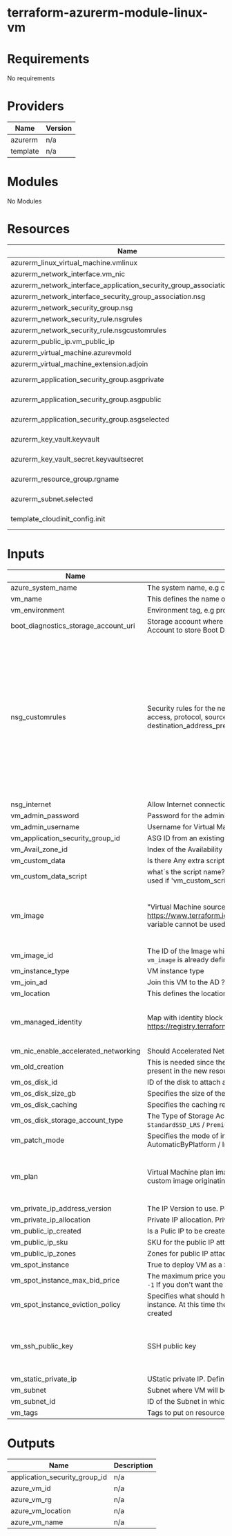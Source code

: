 # terraform-azurerm-module-linux-vm

# Requirements
No requirements

# Providers
| Name          | Version       |
| ------------- | ------------- |
| azurerm       | n/a           |
| template      | n/a           |

# Modules
No Modules

# Resources
| Name                                            | type               |
| ----------------------------------------------- | ------------------ |
| azurerm_linux_virtual_machine.vmlinux | resource |
| azurerm_network_interface.vm_nic                      | resource           |
| azurerm_network_interface_application_security_group_association.asg  | resource |
| azurerm_network_interface_security_group_association.nsg | resource           |
| azurerm_network_security_group.nsg     | resource           |
| azurerm_network_security_rule.nsgrules| resource        |
| azurerm_network_security_rule.nsgcustomrules | resource |
| azurerm_public_ip.vm_public_ip | resouce |
| azurerm_virtual_machine.azurevmold | resource |
| azurerm_virtual_machine_extension.adjoin | resource |
| azurerm_application_security_group.asgprivate | data source |
| azurerm_application_security_group.asgpublic | data source |
| azurerm_application_security_group.asgselected | data source |
| azurerm_key_vault.keyvault | data source |
| azurerm_key_vault_secret.keyvaultsecret | data source |
| azurerm_resource_group.rgname | data source |
| azurerm_subnet.selected | data source |
| template_cloudinit_config.init | data souce |




# Inputs
| Name                 | Description                                  |  type          | Default                                                    |  Required  |
| -------------------- | -------------------------------------------- | -------------- | ---------------------------------------------------------  | ---------- |
| azure_system_name    | The system name, e.g catalog                 | string         | n/a                                                        | yes        |
| vm_name              | This defines the name of the VM              | string         | n/a                                                        | yes        |
| vm_environment       | Environment tag, e.g prd                     | string         | n/a                                                        | yes        |
| boot_diagnostics_storage_account_uri | Storage account where the boot diagnostics will be saved. Passing a null value will utilize a Managed Storage Account to store Boot Diagnostics | string | null | no |
| nsg_customrules | Security rules for the network security group using this format name = [name, description, priority, direction, access, protocol, source_port_range, destination_port_range, source_address_prefix, destination_address_prefix] | <pre>list(object({<br> name  = string<br> description = string <br> priority = number <br> direction  = string <br> access = string <br> protocol = string <br> source_port_range = string <br> source_port_ranges = list(string) <br> destination_port_range = string <br> destination_port_ranges = list(string) <br> source_address_prefix = string <br> source_address_prefixes = list(string) <br> destination_address_prefix = string <br> destination_address_prefixes = list(string) <br>}))</pre> | [] | no |
| nsg_internet | Allow Internet connection inside the instance? | bool | true | no |
| vm_admin_password | Password for the administrator account of the virtual machine | string | null | no |
| vm_admin_username | Username for Virtual Machine administrator account | string | cloud-admin | no |
| vm_application_security_group_id | ASG ID from an existing Application Security group | string | null | no |
| vm_Avail_zone_id     | Index of the Availability Zone which the Virtual Machine should be allocated in | number    | null                         | no         |
| vm_custom_data | Is there Any extra script to be ran? if yes, upload the script to the repository  | bool | false | no |
| vm_custom_data_script | what´s the script name? ex: 'createfolder.ps1', upload the script to the repository / This variable cannot be used if 'vm_custom_script' is 'false'. | list(string) | [] | no
| vm_image             | "Virtual Machine source image information. See https://www.terraform.io/docs/providers/azurerm/r/virtual_machine.html#storage_image_reference. This variable cannot be used if `vm_image_id` is already defined." | map(string)   | <pre>object({<br> publisher = "canonical"<br> offer     = "UbuntuServer" <br> sku       = "18.04-LTS" <br> version   = "latest" <br>})</pre> | no         |
| vm_image_id          | The ID of the Image which this Virtual Machine should be created from. This variable cannot be used if `vm_image` is already defined | string         | null  | no         |
| vm_instance_type     | VM instance type                             | string         | "Standard_B2s"                                             | no         |
| vm_join_ad | Join this VM to the AD ? | bool | false | no |
| vm_location          | This defines the location of the resource    | string         | "westeurope"                                               | no         |
| vm_managed_identity | Map with identity block informations as described here https://registry.terraform.io/providers/hashicorp/azurerm/latest/docs/resources/linux_virtual_machine#identity | <pre>object({<br> type         = string <br> identity_ids = list(string) <br>})</pre> | <pre>{<br> type = "SystemAssigned" <br> identity_ids = [] <br>}</pre> | no
| vm_nic_enable_accelerated_networking | Should Accelerated Networking be enabled? Defaults to `false` | bool | false | no |
| vm_old_creation  | This is needed since there are some features in the old resource azurerm_virtual_machine(true) that are not present in the new resource azurerm_windows_virtual_machine(false) | bool   | false | no| 
| vm_os_disk_id | ID of the disk to attach as the OS Disk | string | null | no | 
| vm_os_disk_size_gb | Specifies the size of the OS disk in gigabytes | string | null | no |
| vm_os_disk_caching | Specifies the caching requirements for the OS Disk (None / ReadOnly / ReadWrite) | string | null | no |
| vm_os_disk_storage_account_type | The Type of Storage Account which should back this the Internal OS Disk. Possible values are (`Standard_LRS` / `StandardSSD_LRS` / `Premium_LRS` / `StandardSSD_ZRS` / `Premium_ZRS`) | string | "Premium_ZRS" | no |
| vm_patch_mode | Specifies the mode of in-guest patching to this Linux Virtual Machine. Possible values are  AutomaticByPlatform / ImageDefault | string | "ImageDefault" | no |
| vm_plan | Virtual Machine plan image information. you are deploying a virtual machine from a Marketplace image or a custom image originating from a Marketplace image | <pre>object({<br> name  = string <br> product   = string <br> publisher = string <br>})</pre>|null | no
| vm_private_ip_address_version | The IP Version to use. Possible values are IPv4 or IPv6. Defaults to IPv4 | string | "IPv4" | no |
|vm_private_ip_allocation| Private IP allocation. Private IP is dynamic if not set. Dynamic / Static | string   | null | no         |
| vm_public_ip_created          | Is a Pulic IP  to be created? Public IP is False if not set | bool   | false | no         |
| vm_public_ip_sku | SKU for the public IP attached to the VM. Can be `null` if no public IP needed | string | "Standard" | no |
| vm_public_ip_zones | Zones for public IP attached to the VM. Can be `null` if no zone distpatch | list(number) | [1, 2, 3] | no |
| vm_spot_instance | True to deploy VM as a Spot Instance | bool | false | no |
| vm_spot_instance_max_bid_price | The maximum price you're willing to pay for this VM in US Dollars; must be greater than the current spot price. `-1` If you don't want the VM to be evicted for price reasons | number | -1 | no |
| vm_spot_instance_eviction_policy | Specifies what should happen when the Virtual Machine is evicted for price reasons when using a Spot instance. At this time the only supported value is `Deallocate`. Changing this forces a new resource to be created | string | "Deallocate" | no |
| vm_ssh_public_key | SSH public key | string | "ssh-rsa AAAAB3NzaC1yc2EAAAADAQABAAACAQDvV5bPjf/dWciHFE2gk0v/5r28QpEFwii9HjD25dOzwkV+2QHY/ +aE9JU9dFoOLOpYrDcRWavRehb6NsoBgASX7vqKjI3DPJoD5eyd+qxfr1spjhVrcSzbMT8aUWzXR1AZk/HpbU8Qgk6/ZYE7LNXGtFImuwbWNcN0ddLIh0LLfgu2Y+gZ78XcqxF8tFJ Rj1gPR8f40LUXqkRK1SK/eUpVtHAnxnJIW+Sjp+nppEHI9/KMGOUnKTE+N1wtpO4FLz2gS+TBLjvPuPxUK60c1+ovjpF9Bw/jSQftvNaUbwIvxFA9rhWVDYbsdWVpfQK3ljaXJ9HHw KmAGbqsz/zsF9D2+FYmnJrHsLbg3iN4O4pdZNI9tMWte18v7YsihAMyditcGAVkOXIamwKcMtGTeWHqGS5Vub8Zftj50xXVN8N2epE8VNPmrz+YvhTnin/8LAOfu6+77+rUndtOh1D nCDnQW1sWXtVUuRZ9u10i54UEhigQ5q11bsjeuOfMTPhTTrp91wgC5+iAwpNwY1Ybu1/U0YXIFua8CTbwT+aHQtHhgVa814eGabHiVfFMbt320756B5Py/HKQQLD2kWVtrpRpvM5k1 wTCS6AcJl3y7fPfGgwm4gun4EA4D+opCQrajvAyW98Db7Yi+GWQ3rtOthIg8CrXrEHzKlCiXEdHjGDMfw==" | no |
| vm_static_private_ip          | UStatic private IP. Define the static IP address for that VM | string   | null | no         |
| vm_subnet            | Subnet where VM will be created. (public / private) | string   | "private"                                                 | no         |
| vm_subnet_id         | ID of the Subnet in which create the Virtual Machine | string  | null                                                      | no         |
| vm_tags              | Tags to put on resources                     | map(any)       | {}                                                         | no         |





# Outputs
| Name                           | Description   |
| ------------------------------ | ------------- |
| application_security_group_id  | n/a           |
| azure_vm_id                    | n/a           |
| azure_vm_rg                    | n/a           |
| azure_vm_location              | n/a           |
| azure_vm_name                  | n/a           |

